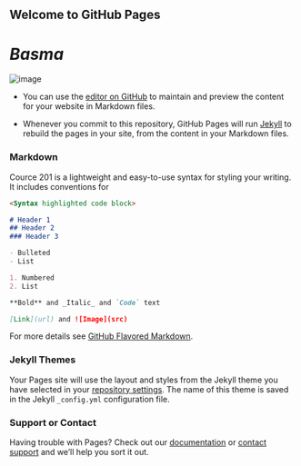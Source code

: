 ## Welcome to GitHub Pages
# *Basma*

![image](https://image.shutterstock.com/image-photo/tree-against-sky-on-tranquil-260nw-434350822.jpg)

* You can use the [editor on GitHub](https://github.com/Basma23/learning-journal-1/edit/master/index.md) to maintain and preview the content for your website in Markdown files.

* Whenever you commit to this repository, GitHub Pages will run [Jekyll](https://jekyllrb.com/) to rebuild the pages in your site, from the content in your Markdown files.

### Markdown

Cource 201 is a lightweight and easy-to-use syntax for styling your writing. It includes conventions for

```markdown
<Syntax highlighted code block>

# Header 1
## Header 2
### Header 3

- Bulleted
- List

1. Numbered
2. List

**Bold** and _Italic_ and `Code` text

[Link](url) and ![Image](src)
```

For more details see [GitHub Flavored Markdown](https://guides.github.com/features/mastering-markdown/).

### Jekyll Themes

Your Pages site will use the layout and styles from the Jekyll theme you have selected in your [repository settings](https://github.com/Basma23/learning-journal-1/settings). The name of this theme is saved in the Jekyll `_config.yml` configuration file.

### Support or Contact

Having trouble with Pages? Check out our [documentation](https://help.github.com/categories/github-pages-basics/) or [contact support](https://github.com/contact) and we’ll help you sort it out.
